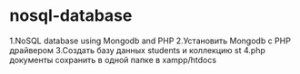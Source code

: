 # nosql-database
1.NoSQL database using Mongodb and PHP
2.Установить Mongodb c PHP драйвером 
3.Создать базу данных students и коллекцию st
4.php документы сохранить в одной папке в xampp/htdocs
